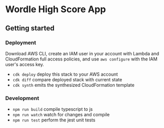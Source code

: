 # Wordle High Score App

## Getting started

### Deployment
Download AWS CLI, create an IAM user in your account with Lambda and CloudFormation full access policies, and use `aws configure` with the IAM user's access key.

* `cdk deploy`      deploy this stack to your AWS account
* `cdk diff`        compare deployed stack with current state
* `cdk synth`       emits the synthesized CloudFormation template


### Development

* `npm run build`   compile typescript to js
* `npm run watch`   watch for changes and compile
* `npm run test`    perform the jest unit tests